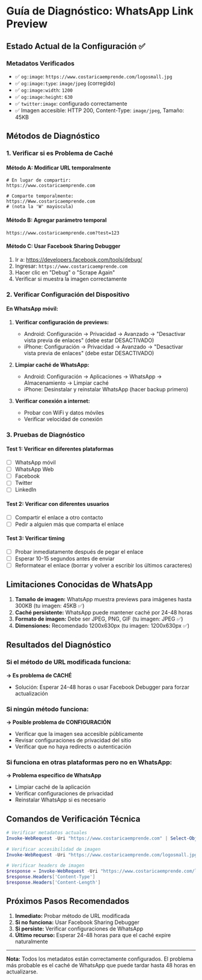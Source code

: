 # Guía de Diagnóstico: WhatsApp Link Preview

## Estado Actual de la Configuración ✅

### Metadatos Verificados
- ✅ `og:image`: `https://www.costaricaemprende.com/logosmall.jpg`
- ✅ `og:image:type`: `image/jpeg` (corregido)
- ✅ `og:image:width`: `1200`
- ✅ `og:image:height`: `630`
- ✅ `twitter:image`: configurado correctamente
- ✅ Imagen accesible: HTTP 200, Content-Type: `image/jpeg`, Tamaño: 45KB

## Métodos de Diagnóstico

### 1. Verificar si es Problema de Caché

#### Método A: Modificar URL temporalmente
```
# En lugar de compartir:
https://www.costaricaemprende.com

# Comparte temporalmente:
https://Www.costaricaemprende.com
# (nota la 'W' mayúscula)
```

#### Método B: Agregar parámetro temporal
```
https://www.costaricaemprende.com?test=123
```

#### Método C: Usar Facebook Sharing Debugger
1. Ir a: https://developers.facebook.com/tools/debug/
2. Ingresar: `https://www.costaricaemprende.com`
3. Hacer clic en "Debug" o "Scrape Again"
4. Verificar si muestra la imagen correctamente

### 2. Verificar Configuración del Dispositivo

#### En WhatsApp móvil:
1. **Verificar configuración de previews:**
   - Android: Configuración → Privacidad → Avanzado → "Desactivar vista previa de enlaces" (debe estar DESACTIVADO)
   - iPhone: Configuración → Privacidad → Avanzado → "Desactivar vista previa de enlaces" (debe estar DESACTIVADO)

2. **Limpiar caché de WhatsApp:**
   - Android: Configuración → Aplicaciones → WhatsApp → Almacenamiento → Limpiar caché
   - iPhone: Desinstalar y reinstalar WhatsApp (hacer backup primero)

3. **Verificar conexión a internet:**
   - Probar con WiFi y datos móviles
   - Verificar velocidad de conexión

### 3. Pruebas de Diagnóstico

#### Test 1: Verificar en diferentes plataformas
- [ ] WhatsApp móvil
- [ ] WhatsApp Web
- [ ] Facebook
- [ ] Twitter
- [ ] LinkedIn

#### Test 2: Verificar con diferentes usuarios
- [ ] Compartir el enlace a otro contacto
- [ ] Pedir a alguien más que comparta el enlace

#### Test 3: Verificar timing
- [ ] Probar inmediatamente después de pegar el enlace
- [ ] Esperar 10-15 segundos antes de enviar
- [ ] Reformatear el enlace (borrar y volver a escribir los últimos caracteres)

## Limitaciones Conocidas de WhatsApp

1. **Tamaño de imagen:** WhatsApp muestra previews para imágenes hasta 300KB (tu imagen: 45KB ✅)
2. **Caché persistente:** WhatsApp puede mantener caché por 24-48 horas
3. **Formato de imagen:** Debe ser JPEG, PNG, GIF (tu imagen: JPEG ✅)
4. **Dimensiones:** Recomendado 1200x630px (tu imagen: 1200x630px ✅)

## Resultados del Diagnóstico

### Si el método de URL modificada funciona:
**→ Es problema de CACHÉ**
- Solución: Esperar 24-48 horas o usar Facebook Debugger para forzar actualización

### Si ningún método funciona:
**→ Posible problema de CONFIGURACIÓN**
- Verificar que la imagen sea accesible públicamente
- Revisar configuraciones de privacidad del sitio
- Verificar que no haya redirects o autenticación

### Si funciona en otras plataformas pero no en WhatsApp:
**→ Problema específico de WhatsApp**
- Limpiar caché de la aplicación
- Verificar configuraciones de privacidad
- Reinstalar WhatsApp si es necesario

## Comandos de Verificación Técnica

```powershell
# Verificar metadatos actuales
Invoke-WebRequest -Uri "https://www.costaricaemprende.com" | Select-Object -ExpandProperty Content | Select-String -Pattern 'og:image'

# Verificar accesibilidad de imagen
Invoke-WebRequest -Uri "https://www.costaricaemprende.com/logosmall.jpg" -Method HEAD

# Verificar headers de imagen
$response = Invoke-WebRequest -Uri "https://www.costaricaemprende.com/logosmall.jpg" -Method HEAD
$response.Headers['Content-Type']
$response.Headers['Content-Length']
```

## Próximos Pasos Recomendados

1. **Inmediato:** Probar método de URL modificada
2. **Si no funciona:** Usar Facebook Sharing Debugger
3. **Si persiste:** Verificar configuraciones de WhatsApp
4. **Último recurso:** Esperar 24-48 horas para que el caché expire naturalmente

---

**Nota:** Todos los metadatos están correctamente configurados. El problema más probable es el caché de WhatsApp que puede tardar hasta 48 horas en actualizarse.